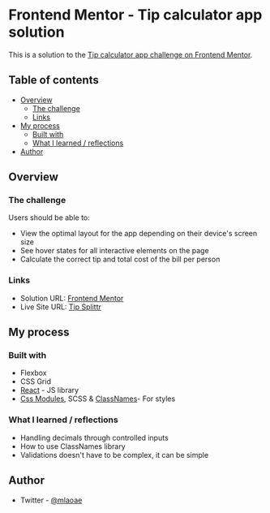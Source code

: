 # Frontend Mentor - Tip calculator app solution

This is a solution to the [Tip calculator app challenge on Frontend Mentor](https://www.frontendmentor.io/challenges/tip-calculator-app-ugJNGbJUX).

## Table of contents

- [Overview](#overview)
  - [The challenge](#the-challenge)
  - [Links](#links)
- [My process](#my-process)
  - [Built with](#built-with)
  - [What I learned / reflections](#what-i-learned-/-reflections)
- [Author](#autor)

## Overview

### The challenge

Users should be able to:

- View the optimal layout for the app depending on their device's screen size
- See hover states for all interactive elements on the page
- Calculate the correct tip and total cost of the bill per person

### Links

- Solution URL: [Frontend Mentor](https://www.frontendmentor.io/solutions/tip-calculator-s6IZA7RUC)
- Live Site URL: [Tip Splittr](https://tipsplittr.netlify.app/)

## My process

### Built with

- Flexbox
- CSS Grid
- [React](https://reactjs.org/) - JS library
- [Css Modules](https://github.com/css-modules/css-modules), SCSS & [ClassNames](https://www.npmjs.com/package/classnames)- For styles

### What I learned / reflections

- Handling decimals through controlled inputs
- How to use ClassNames library
- Validations doesn't have to be complex, it can be simple

## Author

- Twitter - [@mlaoae](https://www.twitter.com/mlaoae)

